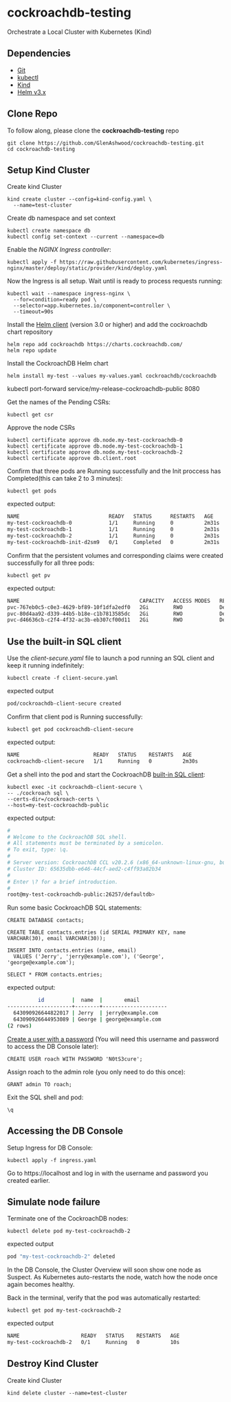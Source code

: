 # cockroachdb-testing

Orchestrate a Local Cluster with Kubernetes (Kind)

## Dependencies
- [Git](https://git-scm.com/)
- [kubectl](https://kubernetes.io/docs/tasks/tools/install-kubectl/)
- [Kind](https://kind.sigs.k8s.io/docs/user/quick-start/)
- [Helm v3.x](https://helm.sh/docs/intro/install/)

## Clone Repo

To follow along, please clone the **cockroachdb-testing** repo
```
git clone https://github.com/GlenAshwood/cockroachdb-testing.git
cd cockroachdb-testing
```
## Setup Kind Cluster

Create kind Cluster
```
kind create cluster --config=kind-config.yaml \
  --name=test-cluster
```

Create db namespace and set context
```
kubectl create namespace db
kubectl config set-context --current --namespace=db
```
Enable the *NGINX Ingress controller*:
```
kubectl apply -f https://raw.githubusercontent.com/kubernetes/ingress-nginx/master/deploy/static/provider/kind/deploy.yaml
```
Now the Ingress is all setup. Wait until is ready to process requests running:
```
kubectl wait --namespace ingress-nginx \
  --for=condition=ready pod \
  --selector=app.kubernetes.io/component=controller \
  --timeout=90s
```

Install the [Helm client](https://helm.sh/docs/intro/install/) (version 3.0 or higher) and add the cockroachdb chart repository
```
helm repo add cockroachdb https://charts.cockroachdb.com/
helm repo update
```
Install the CockroachDB Helm chart
```
helm install my-test --values my-values.yaml cockroachdb/cockroachdb
```
kubectl port-forward service/my-release-cockroachdb-public 8080

Get the names of the Pending CSRs:
```
kubectl get csr
```
Approve the node CSRs
```
kubectl certificate approve db.node.my-test-cockroachdb-0
kubectl certificate approve db.node.my-test-cockroachdb-1
kubectl certificate approve db.node.my-test-cockroachdb-2
kubectl certificate approve db.client.root
```
Confirm that three pods are Running successfully and the Init proccess has Completed(this can take 2 to 3 minutes):
```
kubectl get pods
```
expected output:
``` bash
NAME                             READY   STATUS      RESTARTS   AGE
my-test-cockroachdb-0            1/1     Running     0          2m31s
my-test-cockroachdb-1            1/1     Running     0          2m31s
my-test-cockroachdb-2            1/1     Running     0          2m31s
my-test-cockroachdb-init-d2sm9   0/1     Completed   0          2m31s
```
Confirm that the persistent volumes and corresponding claims were created successfully for all three pods:
```
kubectl get pv
```
expected output:
``` bash
NAME                                       CAPACITY   ACCESS MODES   RECLAIM POLICY   STATUS   CLAIM                              STORAGECLASS   REASON   AGE
pvc-767eb0c5-c0e3-4629-bf89-10f1dfa2edf0   2Gi        RWO            Delete           Bound    db/datadir-my-test-cockroachdb-2   standard                3m34s
pvc-80d4aa92-d339-44b5-b18e-c1b7813585dc   2Gi        RWO            Delete           Bound    db/datadir-my-test-cockroachdb-1   standard                3m35s
pvc-d46636cb-c2f4-4f32-ac3b-eb307cf00d11   2Gi        RWO            Delete           Bound    db/datadir-my-test-cockroachdb-0   standard                3m35s
```
## Use the built-in SQL client

Use the *client-secure.yaml* file to launch a pod running an SQL client and keep it running indefinitely:
```
kubectl create -f client-secure.yaml
```
expected output
``` bash
pod/cockroachdb-client-secure created
```
Confirm that client pod is Running successfully:
```
kubectl get pod cockroachdb-client-secure
```
expected output:
``` bash
NAME                        READY   STATUS    RESTARTS   AGE
cockroachdb-client-secure   1/1     Running   0          2m30s
```
Get a shell into the pod and start the CockroachDB [built-in SQL client](https://www.cockroachlabs.com/docs/v20.2/cockroach-sql):
```
kubectl exec -it cockroachdb-client-secure \
-- ./cockroach sql \
--certs-dir=/cockroach-certs \
--host=my-test-cockroachdb-public
```
expected output:
``` bash
#
# Welcome to the CockroachDB SQL shell.
# All statements must be terminated by a semicolon.
# To exit, type: \q.
#
# Server version: CockroachDB CCL v20.2.6 (x86_64-unknown-linux-gnu, built 2021/03/15 16:04:08, go1.13.14) (same version as client)
# Cluster ID: 65635dbb-e646-44cf-aed2-c4ff93a82b34
#
# Enter \? for a brief introduction.
#
root@my-test-cockroachdb-public:26257/defaultdb>
```

Run some basic CockroachDB SQL statements:
```
CREATE DATABASE contacts;

CREATE TABLE contacts.entries (id SERIAL PRIMARY KEY, name VARCHAR(30), email VARCHAR(30));

INSERT INTO contacts.entries (name, email)
  VALUES ('Jerry', 'jerry@example.com'), ('George', 'george@example.com');

SELECT * FROM contacts.entries;
```
expected output:
``` bash
          id         |  name  |       email
---------------------+--------+---------------------
  643090926644822017 | Jerry  | jerry@example.com
  643090926644953089 | George | george@example.com
(2 rows)
```
[Create a user with a password](https://www.cockroachlabs.com/docs/v20.2/create-user#create-a-user-with-a-password) (You will need this username and password to access the DB Console later):

```
CREATE USER roach WITH PASSWORD 'N0tS3cure';
```
Assign roach to the admin role (you only need to do this once):
```
GRANT admin TO roach;
```
Exit the SQL shell and pod:
```
\q
```
## Accessing the DB Console

Setup Ingress for DB Console:
```
kubectl apply -f ingress.yaml
```
Go to https://localhost and log in with the username and password you created earlier.

## Simulate node failure

Terminate one of the CockroachDB nodes:
```
kubectl delete pod my-test-cockroachdb-2
```
expected output
``` bash
pod "my-test-cockroachdb-2" deleted
```
In the DB Console, the Cluster Overview will soon show one node as Suspect. As Kubernetes auto-restarts the node, watch how the node once again becomes healthy.

Back in the terminal, verify that the pod was automatically restarted:
```
kubectl get pod my-test-cockroachdb-2
```
expected output
``` bash
NAME                    READY   STATUS    RESTARTS   AGE
my-test-cockroachdb-2   0/1     Running   0          10s
```
## Destroy Kind Cluster

Create kind Cluster
```
kind delete cluster --name=test-cluster

